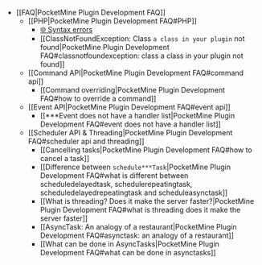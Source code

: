 * [[FAQ|PocketMine Plugin Development FAQ]]
  * [[PHP|PocketMine Plugin Development FAQ#PHP]]
    * [🌐 Syntax errors](http://stackoverflow.com/q/18050071/3990767)
    * [[ClassNotFoundException: Class `a class in your plugin` not found|PocketMine Plugin Development FAQ#classnotfoundexception: class a class in your plugin not found]]
  * [[Command API|PocketMine Plugin Development FAQ#command api]]
    * [[Command overriding|PocketMine Plugin Development FAQ#how to override a command]]
  * [[Event API|PocketMine Plugin Development FAQ#event api]]
    * [[\*\*\*Event does not have a handler list|PocketMine Plugin Development FAQ#event does not have a handler list]]
  * [[Scheduler API & Threading|PocketMine Plugin Development FAQ#scheduler api and threading]]
    * [[Cancelling tasks|PocketMine Plugin Development FAQ#how to cancel a task]]
    * [[Difference between `schedule***Task`|PocketMine Plugin Development FAQ#what is different between scheduledelayedtask, schedulerepeatingtask, scheduledelayedrepeatingtask and scheduleasynctask]]
    * [[What is threading? Does it make the server faster?|PocketMine Plugin Development FAQ#what is threading does it make the server faster]]
    * [[AsyncTask: An analogy of a restaurant|PocketMine Plugin Development FAQ#asynctask: an analogy of a restaurant]]
    * [[What can be done in AsyncTasks|PocketMine Plugin Development FAQ#what can be done in asynctasks]]
